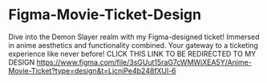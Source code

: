 # Figma-Movie-Ticket-Design
Dive into the Demon Slayer realm with my Figma-designed ticket! Immersed in anime aesthetics and functionality combined.  Your gateway to a ticketing experience like never before! 
CLICK THIS LINK TO BE REDIRECTED TO MY DESIGN https://www.figma.com/file/3sGUut15raG7cWMWiXEA5Y/Anime-Movie-Ticket?type=design&t=LjcnjPe4b248fXUl-6
